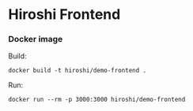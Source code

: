 # Hiroshi Frontend

### Docker image

Build:

```
docker build -t hiroshi/demo-frontend .
```

Run:
```
docker run --rm -p 3000:3000 hiroshi/demo-frontend
```